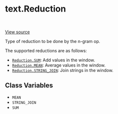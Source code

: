 <div itemscope itemtype="http://developers.google.com/ReferenceObject">
<meta itemprop="name" content="text.Reduction" />
<meta itemprop="path" content="Stable" />
<meta itemprop="property" content="MEAN"/>
<meta itemprop="property" content="STRING_JOIN"/>
<meta itemprop="property" content="SUM"/>
</div>

# text.Reduction

<!-- Insert buttons and diff -->

<table class="tfo-notebook-buttons tfo-api" align="left">

</table>

<a target="_blank" href="https://github.com/tensorflow/text/tree/master/tensorflow_text/python/ops/ngrams_op.py">View
source</a>

Type of reduction to be done by the n-gram op.

<!-- Placeholder for "Used in" -->

The supported reductions are as follows:

*   <a href="../text/Reduction.md#SUM"><code>Reduction.SUM</code></a>: Add
    values in the window.
*   <a href="../text/Reduction.md#MEAN"><code>Reduction.MEAN</code></a>: Average
    values in the window.
*   <a href="../text/Reduction.md#STRING_JOIN"><code>Reduction.STRING_JOIN</code></a>:
    Join strings in the window.

## Class Variables

*   `MEAN` <a id="MEAN"></a>
*   `STRING_JOIN` <a id="STRING_JOIN"></a>
*   `SUM` <a id="SUM"></a>
